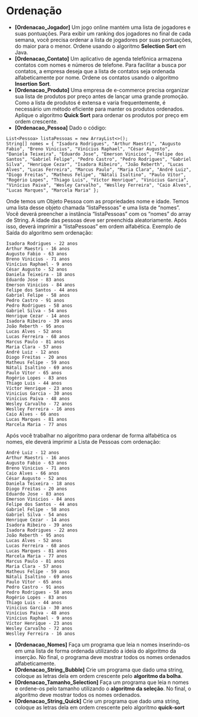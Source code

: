 # Ordenação
- **[Ordenacao_Jogador]** Um jogo online mantém uma lista de jogadores e suas pontuações. Para exibir um ranking dos jogadores no final de cada semana, você precisa ordenar a lista de jogadores por suas pontuações, do maior para o menor. Ordene usando o algoritmo **Selection Sort** em Java.
- **[Ordenacao_Contato]** Um aplicativo de agenda telefônica armazena contatos com nomes e números de telefone. Para facilitar a busca por contatos, a empresa deseja que a lista de contatos seja ordenada alfabeticamente por nome. Ordene os contatos usando o algoritmo **Insertion Sort**.
- **[Ordenacao_Produto]** Uma empresa de e-commerce precisa organizar sua lista de produtos por preço antes de lançar uma grande promoção. Como a lista de produtos é extensa e varia frequentemente, é necessário um método eficiente para manter os produtos ordenados. Aplique o algoritmo **Quick Sort** para ordenar os produtos por preço em ordem crescente.
- **[Ordenacao_Pessoa]** Dado o código:

```
List<Pessoa> listaPessoas = new ArrayList<>();
String[] nomes = { "Isadora Rodrigues", "Arthur Maestri", "Augusto Fabio", "Breno Vinicius", "Vinícius Raphael", "César Augusto", "Daniela Teixeira", "Eduardo Jose", "Emerson Vinicios", "Felipe dos Santos", "Gabriel Felipe", "Pedro Castro", "Pedro Rodrigues", "Gabriel Silva", "Henrique Cezar", "Isadora Ribeiro", "João Reberth", "Lucas Alves", "Lucas Ferreira", "Marcus Paulo", "Maria Clara", "André Luiz", "Diogo Freitas", "Matheus Felipe", "Nátali Isaltino", "Paulo Vítor", "Rogério Lopes", "Thiago Luis", "Víctor Henrique", "Vinicius Garcia", "Vinícius Paiva", "Wesley Carvalho", "Weslley Ferreira", "Caio Alves", "Lucas Marques", "Marcela Maria" };
```
Onde temos um Objeto Pessoa com as propriedades nome e idade. Temos uma lista desse objeto chamada “listaPessoas” e uma lista de “nomes”. Você deverá preencher a instância “listaPessoas” com os “nomes” do array de String. A idade das pessoas deve ser preenchida aleatoriamente.
Após isso, deverá imprimir a “listaPessoas” em ordem alfabética. Exemplo de Saída do algoritmo sem ordenação:

```
Isadora Rodrigues - 22 anos
Arthur Maestri - 16 anos
Augusto Fabio - 63 anos
Breno Vinicius - 71 anos
Vinícius Raphael - 9 anos
César Augusto - 52 anos
Daniela Teixeira - 18 anos
Eduardo Jose - 83 anos
Emerson Vinicios - 84 anos
Felipe dos Santos - 44 anos
Gabriel Felipe - 58 anos
Pedro Castro - 91 anos
Pedro Rodrigues - 58 anos
Gabriel Silva - 54 anos
Henrique Cezar - 14 anos
Isadora Ribeiro - 39 anos
João Reberth - 95 anos
Lucas Alves - 52 anos
Lucas Ferreira - 68 anos
Marcus Paulo - 81 anos
Maria Clara - 57 anos
André Luiz - 12 anos
Diogo Freitas - 20 anos
Matheus Felipe - 59 anos
Nátali Isaltino - 69 anos
Paulo Vítor - 65 anos
Rogério Lopes - 83 anos
Thiago Luis - 44 anos
Víctor Henrique - 23 anos
Vinicius Garcia - 30 anos
Vinícius Paiva - 48 anos
Wesley Carvalho - 72 anos
Weslley Ferreira - 16 anos
Caio Alves - 66 anos
Lucas Marques - 81 anos
Marcela Maria - 77 anos
```
Após você trabalhar no algoritmo para ordenar de forma alfabética os nomes, ele deverá imprimir a Lista de Pessoas com ordenação:

```
André Luiz - 12 anos
Arthur Maestri - 16 anos
Augusto Fabio - 63 anos
Breno Vinicius - 71 anos
Caio Alves - 66 anos
César Augusto - 52 anos
Daniela Teixeira - 18 anos
Diogo Freitas - 20 anos
Eduardo Jose - 83 anos
Emerson Vinicios - 84 anos
Felipe dos Santos - 44 anos
Gabriel Felipe - 58 anos
Gabriel Silva - 54 anos
Henrique Cezar - 14 anos
Isadora Ribeiro - 39 anos
Isadora Rodrigues - 22 anos
João Reberth - 95 anos
Lucas Alves - 52 anos
Lucas Ferreira - 68 anos
Lucas Marques - 81 anos
Marcela Maria - 77 anos
Marcus Paulo - 81 anos
Maria Clara - 57 anos
Matheus Felipe - 59 anos
Nátali Isaltino - 69 anos
Paulo Vítor - 65 anos
Pedro Castro - 91 anos
Pedro Rodrigues - 58 anos
Rogério Lopes - 83 anos
Thiago Luis - 44 anos
Vinicius Garcia - 30 anos
Vinícius Paiva - 48 anos
Vinícius Raphael - 9 anos
Víctor Henrique - 23 anos
Wesley Carvalho - 72 anos
Weslley Ferreira - 16 anos
```
- **[Ordenacao_Nomes]** Faça um programa que leia n nomes inserindo-os em uma lista de forma ordenada utilizando a ideia do algoritmo da inserção. No final, o programa deve mostrar todos os nomes ordenados alfabeticamente.
- **[Ordenacao_String_Bubble]** Crie um programa que dado uma string, coloque as letras dela em ordem crescente pelo **algoritmo da bolha**.
- **[Ordenacao_Tamanho_Selection]** Faça um programa que leia n nomes e ordene-os pelo tamanho utilizando o **algoritmo da seleção**. No final, o algoritmo deve mostrar todos os nomes ordenados.
- **[Ordenacao_String_Quick]** Crie um programa que dado uma string, coloque as letras dela em ordem crescente pelo algoritmo **quick-sort**
